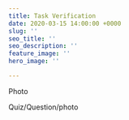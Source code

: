 ```yaml
---
title: Task Verification
date: 2020-03-15 14:00:00 +0000
slug: ''
seo_title: ''
seo_description: ''
feature_image: ''
hero_image: ''

---
```

Photo

Quiz/Question/photo